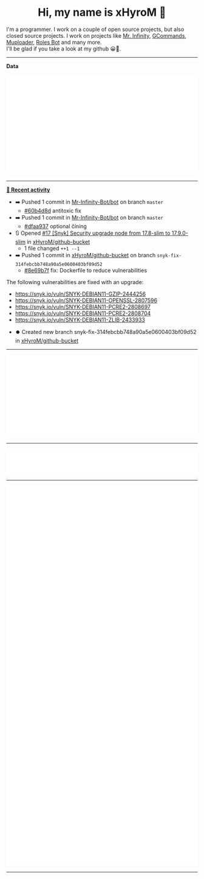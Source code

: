 <p align="center">
    <!-- <img src="https://avatars.githubusercontent.com/u/56601352" width="192" alt="hyro's pfp" /> -->
    <h1 align="center">Hi, my name is xHyroM 👋</h1>
</p>

I'm a programmer. I work on a couple of open source projects, but also closed source projects. I work on projects like [Mr. Infinity](https://discord.com/oauth2/authorize?client_id=720321585625694239&scope=bot%20applications.commands&permissions=8&redirect_uri=https://blobs.gq/imanager&prompt=consent&response_type=code), [GCommands](https://github.com/Garlic-Team/GCommands), [Muploader](https://github.com/xHyroM/Muploder), [Roles Bot](https://github.com/xHyroM/roles-bot) and many more.  
I'll be glad if you take a look at my github 😀👀.

___
**Data**

<img src="https://github.com/xHyroM/xHyroM/blob/master/.cache/base.svg">

___

**[📰 Recent activity](https://github.com/xHyroM)**
* ➡️ Pushed 1 commit in [Mr-Infinity-Bot/bot](https://github.com/Mr-Infinity-Bot/bot) on branch `master`
  * [#60b4d8d](https://github.com/Mr-Infinity-Bot/bot/commit/60b4d8d) antitoxic fix
* ➡️ Pushed 1 commit in [Mr-Infinity-Bot/bot](https://github.com/Mr-Infinity-Bot/bot) on branch `master`
  * [#dfaa937](https://github.com/Mr-Infinity-Bot/bot/commit/dfaa937) optional číning
* 🔃 Opened [#17 [Snyk] Security upgrade node from 17.8-slim to 17.9.0-slim](https://github.com/xHyroM/github-bucket/pull/17) in [xHyroM/github-bucket](https://github.com/xHyroM/github-bucket)
  * 1 file changed `++1 --1`
* ➡️ Pushed 1 commit in [xHyroM/github-bucket](https://github.com/xHyroM/github-bucket) on branch `snyk-fix-314febcbb748a90a5e0600403bf09d52`
  * [#8e69b7f](https://github.com/xHyroM/github-bucket/commit/8e69b7f) fix: Dockerfile to reduce vulnerabilities

The following vulnerabilities are fixed with an upgrade:
- https://snyk.io/vuln/SNYK-DEBIAN11-GZIP-2444256
- https://snyk.io/vuln/SNYK-DEBIAN11-OPENSSL-2807596
- https://snyk.io/vuln/SNYK-DEBIAN11-PCRE2-2808697
- https://snyk.io/vuln/SNYK-DEBIAN11-PCRE2-2808704
- https://snyk.io/vuln/SNYK-DEBIAN11-ZLIB-2433933
* ⏺️ Created new branch snyk-fix-314febcbb748a90a5e0600403bf09d52 in [xHyroM/github-bucket](https://github.com/xHyroM/github-bucket)


___

<img src="https://github.com/xHyroM/xHyroM/blob/master/.cache/isocalendar.svg">

___

<img src="https://github.com/xHyroM/xHyroM/blob/master/.cache/languages.svg">

___

<img src="https://github.com/xHyroM/xHyroM/blob/master/.cache/achievements.svg">

___
